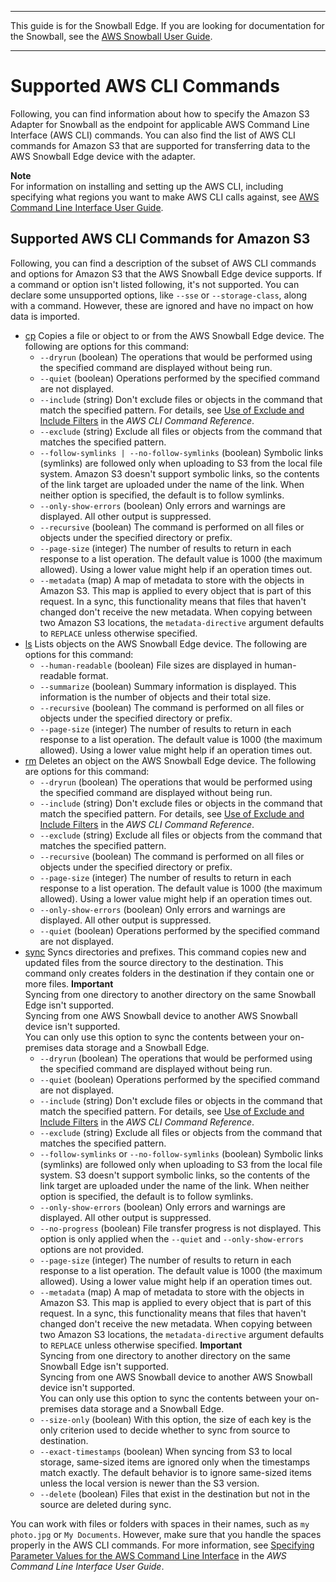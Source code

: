 --------

This guide is for the Snowball Edge\. If you are looking for documentation for the Snowball, see the [AWS Snowball User Guide](https://docs.aws.amazon.com/snowball/latest/ug/whatissnowball.html)\.

--------

# Supported AWS CLI Commands<a name="using-adapter-cli"></a>

Following, you can find information about how to specify the Amazon S3 Adapter for Snowball as the endpoint for applicable AWS Command Line Interface \(AWS CLI\) commands\. You can also find the list of AWS CLI commands for Amazon S3 that are supported for transferring data to the AWS Snowball Edge device with the adapter\.

**Note**  
For information on installing and setting up the AWS CLI, including specifying what regions you want to make AWS CLI calls against, see [AWS Command Line Interface User Guide](https://docs.aws.amazon.com/cli/latest/userguide/)\.

## Supported AWS CLI Commands for Amazon S3<a name="using-adapter-cli-commands"></a>

Following, you can find a description of the subset of AWS CLI commands and options for Amazon S3 that the AWS Snowball Edge device supports\. If a command or option isn't listed following, it's not supported\. You can declare some unsupported options, like `--sse` or `--storage-class`, along with a command\. However, these are ignored and have no impact on how data is imported\.
+ [cp](https://docs.aws.amazon.com/cli/latest/reference/s3/cp.html) Copies a file or object to or from the AWS Snowball Edge device\. The following are options for this command:
  + `--dryrun` \(boolean\) The operations that would be performed using the specified command are displayed without being run\.
  + `--quiet` \(boolean\) Operations performed by the specified command are not displayed\.
  + `--include` \(string\) Don't exclude files or objects in the command that match the specified pattern\. For details, see [Use of Exclude and Include Filters](https://docs.aws.amazon.com/cli/latest/reference/s3/index.html#use-of-exclude-and-include-filters) in the *AWS CLI Command Reference*\.
  + `--exclude` \(string\) Exclude all files or objects from the command that matches the specified pattern\.
  + `--follow-symlinks | --no-follow-symlinks` \(boolean\) Symbolic links \(symlinks\) are followed only when uploading to S3 from the local file system\. Amazon S3 doesn't support symbolic links, so the contents of the link target are uploaded under the name of the link\. When neither option is specified, the default is to follow symlinks\.
  + `--only-show-errors` \(boolean\) Only errors and warnings are displayed\. All other output is suppressed\.
  + `--recursive` \(boolean\) The command is performed on all files or objects under the specified directory or prefix\.
  + `--page-size` \(integer\) The number of results to return in each response to a list operation\. The default value is 1000 \(the maximum allowed\)\. Using a lower value might help if an operation times out\.
  + `--metadata` \(map\) A map of metadata to store with the objects in Amazon S3\. This map is applied to every object that is part of this request\. In a sync, this functionality means that files that haven't changed don't receive the new metadata\. When copying between two Amazon S3 locations, the `metadata-directive` argument defaults to `REPLACE` unless otherwise specified\.
+ [ls](https://docs.aws.amazon.com/cli/latest/reference/s3/ls.html) Lists objects on the AWS Snowball Edge device\. The following are options for this command:
  + `--human-readable` \(boolean\) File sizes are displayed in human\-readable format\.
  + `--summarize` \(boolean\) Summary information is displayed\. This information is the number of objects and their total size\.
  + `--recursive` \(boolean\) The command is performed on all files or objects under the specified directory or prefix\.
  + `--page-size` \(integer\) The number of results to return in each response to a list operation\. The default value is 1000 \(the maximum allowed\)\. Using a lower value might help if an operation times out\.
+ [rm](https://docs.aws.amazon.com/cli/latest/reference/s3/rm.html) Deletes an object on the AWS Snowball Edge device\. The following are options for this command:
  + `--dryrun` \(boolean\) The operations that would be performed using the specified command are displayed without being run\.
  + `--include` \(string\) Don't exclude files or objects in the command that match the specified pattern\. For details, see [Use of Exclude and Include Filters](https://docs.aws.amazon.com/cli/latest/reference/s3/index.html#use-of-exclude-and-include-filters) in the *AWS CLI Command Reference*\.
  + `--exclude` \(string\) Exclude all files or objects from the command that matches the specified pattern\.
  + `--recursive` \(boolean\) The command is performed on all files or objects under the specified directory or prefix\.
  + `--page-size` \(integer\) The number of results to return in each response to a list operation\. The default value is 1000 \(the maximum allowed\)\. Using a lower value might help if an operation times out\.
  + `--only-show-errors` \(boolean\) Only errors and warnings are displayed\. All other output is suppressed\.
  + `--quiet` \(boolean\) Operations performed by the specified command are not displayed\.
+ [sync](https://docs.aws.amazon.com/cli/latest/reference/s3/sync.html) Syncs directories and prefixes\. This command copies new and updated files from the source directory to the destination\. This command only creates folders in the destination if they contain one or more files\.
**Important**  
Syncing from one directory to another directory on the same Snowball Edge isn't supported\.   
Syncing from one AWS Snowball device to another AWS Snowball device isn't supported\.   
You can only use this option to sync the contents between your on\-premises data storage and a Snowball Edge\.
  + `--dryrun` \(boolean\) The operations that would be performed using the specified command are displayed without being run\.
  + `--quiet` \(boolean\) Operations performed by the specified command are not displayed\.
  + `--include` \(string\) Don't exclude files or objects in the command that match the specified pattern\. For details, see [Use of Exclude and Include Filters](https://docs.aws.amazon.com/cli/latest/reference/s3/index.html#use-of-exclude-and-include-filters) in the *AWS CLI Command Reference*\.
  + `--exclude` \(string\) Exclude all files or objects from the command that matches the specified pattern\.
  + `--follow-symlinks` or `--no-follow-symlinks` \(boolean\) Symbolic links \(symlinks\) are followed only when uploading to S3 from the local file system\. S3 doesn't support symbolic links, so the contents of the link target are uploaded under the name of the link\. When neither option is specified, the default is to follow symlinks\.
  + `--only-show-errors` \(boolean\) Only errors and warnings are displayed\. All other output is suppressed\.
  + `--no-progress` \(boolean\) File transfer progress is not displayed\. This option is only applied when the `--quiet` and `--only-show-errors` options are not provided\.
  + `--page-size` \(integer\) The number of results to return in each response to a list operation\. The default value is 1000 \(the maximum allowed\)\. Using a lower value might help if an operation times out\.
  + `--metadata` \(map\) A map of metadata to store with the objects in Amazon S3\. This map is applied to every object that is part of this request\. In a sync, this functionality means that files that haven't changed don't receive the new metadata\. When copying between two Amazon S3 locations, the `metadata-directive` argument defaults to `REPLACE` unless otherwise specified\.
**Important**  
Syncing from one directory to another directory on the same Snowball Edge isn't supported\.   
Syncing from one AWS Snowball device to another AWS Snowball device isn't supported\.  
You can only use this option to sync the contents between your on\-premises data storage and a Snowball Edge\.
  + `--size-only` \(boolean\) With this option, the size of each key is the only criterion used to decide whether to sync from source to destination\.
  + `--exact-timestamps` \(boolean\) When syncing from S3 to local storage, same\-sized items are ignored only when the timestamps match exactly\. The default behavior is to ignore same\-sized items unless the local version is newer than the S3 version\.
  + `--delete` \(boolean\) Files that exist in the destination but not in the source are deleted during sync\.

You can work with files or folders with spaces in their names, such as `my photo.jpg` or `My Documents`\. However, make sure that you handle the spaces properly in the AWS CLI commands\. For more information, see [Specifying Parameter Values for the AWS Command Line Interface](https://docs.aws.amazon.com/cli/latest/userguide/cli-using-param.html) in the *AWS Command Line Interface User Guide*\.
